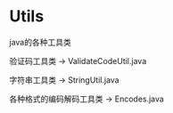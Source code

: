 # Utils
java的各种工具类

验证码工具类 -> ValidateCodeUtil.java

字符串工具类 -> StringUtil.java

各种格式的编码解码工具类 -> Encodes.java

